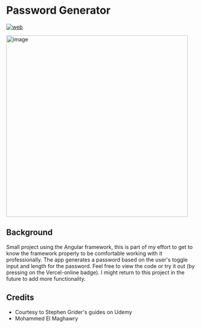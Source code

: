 # Password Generator

[![web](https://img.shields.io/static/v1?logo=vercel&message=Online&label=Vercel&color=#FFFFFF)](https://password-generator-coral-omega.vercel.app)

<img width="485" alt="image" src="https://user-images.githubusercontent.com/96972844/161369132-24ef2aa3-c5b1-4ade-95f7-f49cafdfdf8d.png">


## Background
Small project using the Angular framework, this is part of my effort to get to know the framework properly to be comfortable working with it professionally. The app generates a password based on the user's toggle input and length for the password. Feel free to view the code or try it out (by pressing on the Vercel-online badge). I might return to this project in the future to add more functionality.


## Credits
- Courtesy to Stephen Grider's guides on Udemy
- Mohammed El Maghawry 

